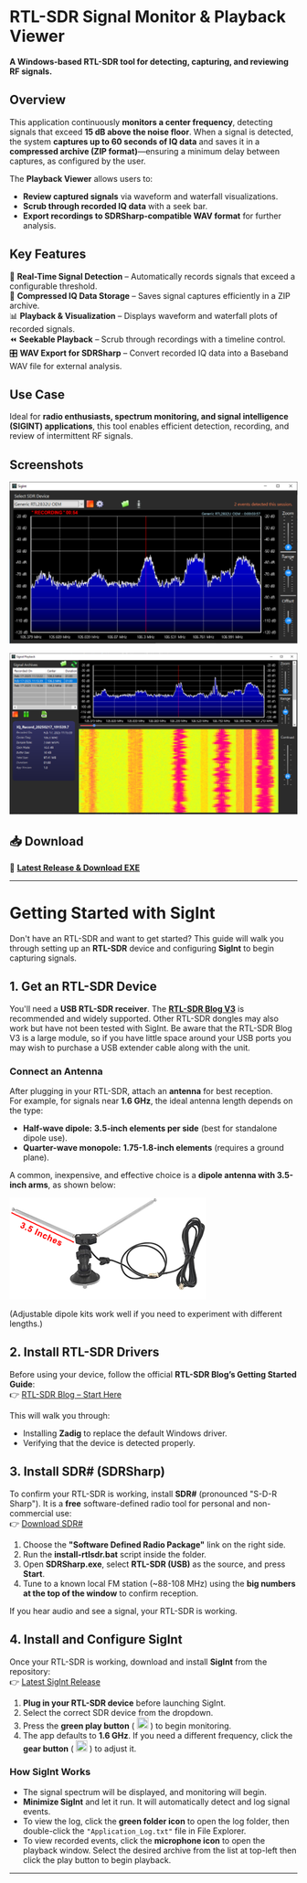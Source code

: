 # RTL-SDR Signal Monitor & Playback Viewer

**A Windows-based RTL-SDR tool for detecting, capturing, and reviewing RF signals.**

## Overview
This application continuously **monitors a center frequency**, detecting signals that exceed **15 dB above the noise floor**. When a signal is detected, the system **captures up to 60 seconds of IQ data** and saves it in a **compressed archive (ZIP format)**—ensuring a minimum delay between captures, as configured by the user.

The **Playback Viewer** allows users to:
- **Review captured signals** via waveform and waterfall visualizations.
- **Scrub through recorded IQ data** with a seek bar.
- **Export recordings to SDRSharp-compatible WAV format** for further analysis.

## Key Features
📡 **Real-Time Signal Detection** – Automatically records signals that exceed a configurable threshold.  
💾 **Compressed IQ Data Storage** – Saves signal captures efficiently in a ZIP archive.  
📊 **Playback & Visualization** – Displays waveform and waterfall plots of recorded signals.  
⏪ **Seekable Playback** – Scrub through recordings with a timeline control.  
🎛 **WAV Export for SDRSharp** – Convert recorded IQ data into a Baseband WAV file for external analysis.  

## Use Case
Ideal for **radio enthusiasts, spectrum monitoring, and signal intelligence (SIGINT) applications**, this tool enables efficient detection, recording, and review of intermittent RF signals.

## Screenshots
![SigInt Main Window](https://raw.githubusercontent.com/RichardLWolf/SigInt/master/main_screen.png)

![Playback Window](https://raw.githubusercontent.com/RichardLWolf/SigInt/master/playback.png)

## 📥 Download
🚀 **[Latest Release & Download EXE](https://github.com/RichardLWolf/SigInt/releases/latest)**

---
# Getting Started with SigInt  

Don't have an RTL-SDR and want to get started? This guide will walk you through setting up an **RTL-SDR** device and configuring **SigInt** to begin capturing signals.

## 1. Get an RTL-SDR Device  
You'll need a **USB RTL-SDR receiver**. The [**RTL-SDR Blog V3**](https://www.google.com/search?q=V3+R860+RTL2832U+1PPM+TCXO+HF+Bias+Tee+SMA+Software+Defined+Radio+with+Dipole+Antenna+Kit)
 is recommended and widely supported. Other RTL-SDR dongles may also work but have not been tested with SigInt.  Be aware that the RTL-SDR Blog V3 is a large module, so if you have little space around your USB ports you may wish to purchase a USB extender cable along with the unit.

### **Connect an Antenna**  
After plugging in your RTL-SDR, attach an **antenna** for best reception.  
For example, for signals near **1.6 GHz**, the ideal antenna length depends on the type:

- **Half-wave dipole:** **3.5-inch elements per side** (best for standalone dipole use).  
- **Quarter-wave monopole:** **1.75-1.8-inch elements** (requires a ground plane).  

A common, inexpensive, and effective choice is a **dipole antenna with 3.5-inch arms**, as shown below:  

![Dipole Antenna](https://raw.githubusercontent.com/RichardLWolf/SigInt/master/antenna.png)  

(Adjustable dipole kits work well if you need to experiment with different lengths.)

## 2. Install RTL-SDR Drivers  
Before using your device, follow the official **RTL-SDR Blog’s Getting Started Guide**:  
👉 [RTL-SDR Blog – Start Here](https://www.rtl-sdr.com/rtl-sdr-quick-start-guide/)  

This will walk you through:
- Installing **Zadig** to replace the default Windows driver.
- Verifying that the device is detected properly.

## 3. Install SDR# (SDRSharp)  
To confirm your RTL-SDR is working, install **SDR#** (pronounced "S-D-R Sharp"). It is a **free** software-defined radio tool for personal and non-commercial use:  
👉 [Download SDR#](https://airspy.com/download/)  

1. Choose the **"Software Defined Radio Package"** link on the right side.  
2. Run the **install-rtlsdr.bat** script inside the folder.  
3. Open **SDRSharp.exe**, select **RTL-SDR (USB)** as the source, and press **Start**.  
4. Tune to a known local FM station (~88-108 MHz) using the **big numbers at the top of the window** to confirm reception.  

If you hear audio and see a signal, your RTL-SDR is working.

## 4. Install and Configure SigInt  
Once your RTL-SDR is working, download and install **SigInt** from the repository:  
👉 [Latest SigInt Release](https://github.com/RichardLWolf/SigInt/releases/latest)

1. **Plug in your RTL-SDR device** before launching SigInt.  
2. Select the correct SDR device from the dropdown.  
3. Press the **green play button** ( <img src="https://raw.githubusercontent.com/RichardLWolf/SigInt/master/MyProject/Resources/media_play.png" width="20" height="20" /> ) to begin monitoring.  
4. The app defaults to **1.6 GHz**. If you need a different frequency, click the **gear button** ( <img src="https://raw.githubusercontent.com/RichardLWolf/SigInt/master/MyProject/Resources/gear.png" width="20" height="20" /> ) to adjust it.  

### **How SigInt Works**
- The signal spectrum will be displayed, and monitoring will begin.  
- **Minimize SigInt** and let it run. It will automatically detect and log signal events.  
- To view the log, click the **green folder icon** to open the log folder, then double-click the `"Application_Log.txt"` file in File Explorer. 
- To view recorded events, click the **microphone icon** to open the playback window.  Select the desired archive from the list at top-left then click the play button to begin playback.
---
